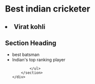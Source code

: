 <!DOCTYPE html>
<html lang="en">
<head>
    <meta charset="UTF-8">
    <meta name="viewport" content="width=device-width, initial-scale=1.0">
    <title>Styled Page</title>
    <link rel="stylesheet" href="styles.css">
</head>
<body>
    <div class="page">
        <h1>Best indian cricketer</h1>
        <h2><li>Virat kohli</li></h2>
        <section>
            <h2>Section Heading</h2>
            <ul class="skills">
                <li>best batsman</li>
                <li>Indian's top ranking player</li>
                
            </ul>
        </section>
    </div>
</body>
</html>
